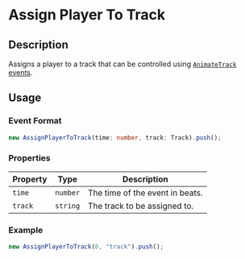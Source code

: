 # Assign Player To Track

## Description

Assigns a player to a track that can be controlled using [`AnimateTrack` events](./animateTrack.md).

## Usage

### Event Format

```ts
new AssignPlayerToTrack(time: number, track: Track).push();
```

### Properties

| Property | Type | Description |
|----------|------|-------------|
| `time`   | `number` | The time of the event in beats. |
| `track`  | `string` | The track to be assigned to. |

### Example

```ts
new AssignPlayerToTrack(0, "track").push();
```